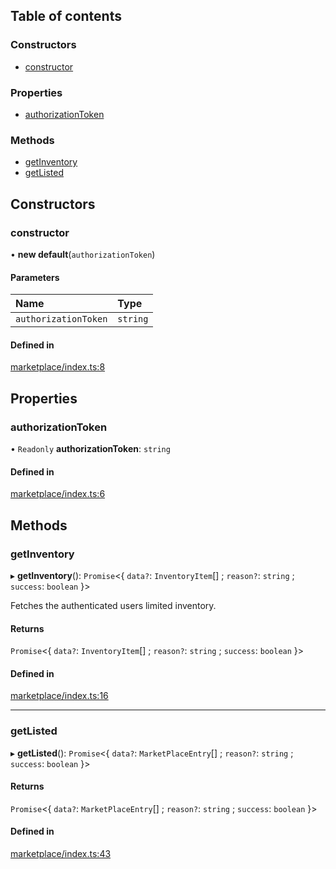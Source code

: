 ## Table of contents

### Constructors

- [constructor](marketplace.md#constructor)

### Properties

- [authorizationToken](marketplace.md#authorizationtoken)

### Methods

- [getInventory](marketplace.md#getinventory)
- [getListed](marketplace.md#getlisted)

## Constructors

### constructor

• **new default**(`authorizationToken`)

#### Parameters

| Name | Type |
| :------ | :------ |
| `authorizationToken` | `string` |

#### Defined in

[marketplace/index.ts:8](https://github.com/9ggy/betbux.js/blob/4746ca9/src/clients/marketplace/index.ts#L8)

## Properties

### authorizationToken

• `Readonly` **authorizationToken**: `string`

#### Defined in

[marketplace/index.ts:6](https://github.com/9ggy/betbux.js/blob/4746ca9/src/clients/marketplace/index.ts#L6)

## Methods

### getInventory

▸ **getInventory**(): `Promise`<{ `data?`: `InventoryItem`[] ; `reason?`: `string` ; `success`: `boolean`  }\>

Fetches the authenticated users limited inventory.

#### Returns

`Promise`<{ `data?`: `InventoryItem`[] ; `reason?`: `string` ; `success`: `boolean`  }\>

#### Defined in

[marketplace/index.ts:16](https://github.com/9ggy/betbux.js/blob/4746ca9/src/clients/marketplace/index.ts#L16)

___

### getListed

▸ **getListed**(): `Promise`<{ `data?`: `MarketPlaceEntry`[] ; `reason?`: `string` ; `success`: `boolean`  }\>

#### Returns

`Promise`<{ `data?`: `MarketPlaceEntry`[] ; `reason?`: `string` ; `success`: `boolean`  }\>

#### Defined in

[marketplace/index.ts:43](https://github.com/9ggy/betbux.js/blob/4746ca9/src/clients/marketplace/index.ts#L43)
